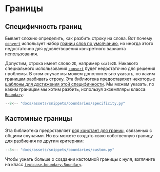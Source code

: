 # Границы

## Специфичность границ

Бывает сложно определить, как разбить строку на слова. Вот почему [`convert`](../reference/convert.md/) использует набор [границ слов по умолчанию](../reference/boundary.md/#textcase.boundary.DEFAULT_BOUNDARIES), но иногда этого недостаточно для удовлетворения конкретного варианта использования.

Допустим, строка имеет слово `2D`, например `scale2D`. Никакого специального использования [`convert`](../reference/converter.md/#textcase.converter.CaseConverter.convert) будет недостаточно для решения проблемы. В этом случае мы можем дополнительно указать, по каким границам разбивать строку. Эта библиотека предоставляет некоторые [шаблоны для достижения этой специфичности](../reference/boundary.md/#textcase.boundary). Мы можем указать, по каким границам мы хотим разбить, используя экземпляры класса [`Boundary`](../reference/boundary.md/#textcase.boundary.Boundary):

```python exec="true" source="tabbed-left" tabs="specificity.py|output.txt" result="txt" hl_lines="7"
--8<-- "docs/assets/snippets/boundaries/specificity.py"
```

## Кастомные границы

Эта библиотека предоставляет [ряд констант для границ](../reference/boundary.md/#textcase.boundary), связанных с общими случаями. Но вы можете создать свою собственную границу для разбиения по другим критериям:

```python exec="true" source="tabbed-left" tabs="custom.py|output.txt" result="txt" hl_lines="8-11 16-20"
--8<-- "docs/assets/snippets/boundaries/custom.py"
```

Чтобы узнать больше о создании кастомной границы с нуля, взгляните на класс [`textcase.boundary.Boundary`](../reference/boundary.md/#textcase.boundary.Boundary).
